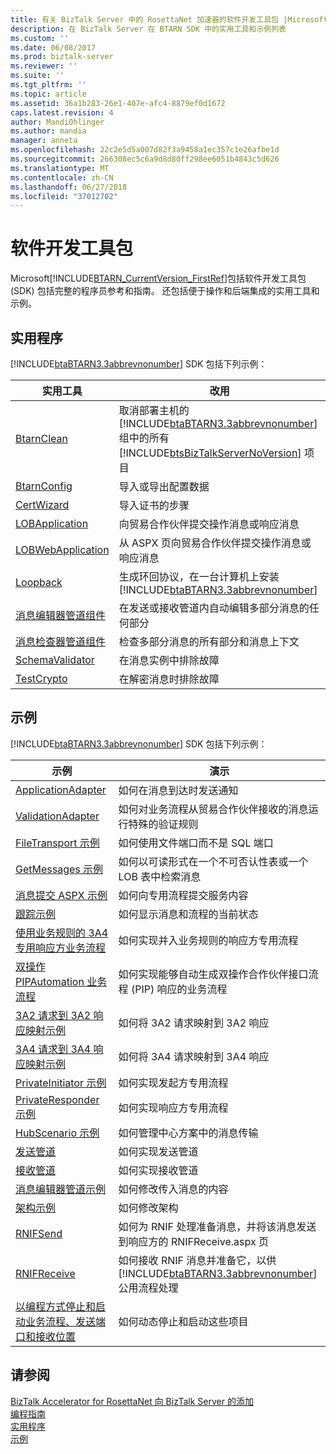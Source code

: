 ```yaml
---
title: 有关 BizTalk Server 中的 RosettaNet 加速器的软件开发工具包 |Microsoft Docs
description: 在 BizTalk Server 在 BTARN SDK 中的实用工具和示例列表
ms.custom: ''
ms.date: 06/08/2017
ms.prod: biztalk-server
ms.reviewer: ''
ms.suite: ''
ms.tgt_pltfrm: ''
ms.topic: article
ms.assetid: 36a1b283-26e1-407e-afc4-8879ef0d1672
caps.latest.revision: 4
author: MandiOhlinger
ms.author: mandia
manager: anneta
ms.openlocfilehash: 22c2e5d5a007d82f3a9458a1ec357c1e26afbe1d
ms.sourcegitcommit: 266308ec5c6a9d8d80ff298ee6051b4843c5d626
ms.translationtype: MT
ms.contentlocale: zh-CN
ms.lasthandoff: 06/27/2018
ms.locfileid: "37012702"
---
```

# <a name="software-development-kit"></a>软件开发工具包
Microsoft[!INCLUDE[BTARN_CurrentVersion_FirstRef](../../includes/btarn-currentversion-firstref-md.md)]包括软件开发工具包 (SDK) 包括完整的程序员参考和指南。 还包括便于操作和后端集成的实用工具和示例。  

## <a name="utilities"></a>实用程序  
 [!INCLUDE[btaBTARN3.3abbrevnonumber](../../includes/btabtarn3-3abbrevnonumber-md.md)] SDK 包括下列示例：  


|                                                                实用工具                                                                 |                                                                                                                    改用                                                                                                                    |
|----------------------------------------------------------------------------------------------------------------------------------------|-------------------------------------------------------------------------------------------------------------------------------------------------------------------------------------------------------------------------------------------|
|                           [BtarnClean](../../adapters-and-accelerators/accelerator-rosettanet/btarnclean.md)                           | 取消部署主机的 [!INCLUDE[btaBTARN3.3abbrevnonumber](../../includes/btabtarn3-3abbrevnonumber-md.md)] 组中的所有 [!INCLUDE[btsBizTalkServerNoVersion](../../includes/btsbiztalkservernoversion-md.md)] 项目 |
|                          [BtarnConfig](../../adapters-and-accelerators/accelerator-rosettanet/btarnconfig.md)                          |                                                                                                  导入或导出配置数据                                                                                                   |
|                           [CertWizard](../../adapters-and-accelerators/accelerator-rosettanet/certwizard.md)                           |                                                                                                          导入证书的步骤                                                                                                          |
|                       [LOBApplication](../../adapters-and-accelerators/accelerator-rosettanet/lobapplication.md)                       |                                                                                       向贸易合作伙伴提交操作消息或响应消息                                                                                        |
|                    [LOBWebApplication](../../adapters-and-accelerators/accelerator-rosettanet/lobwebapplication.md)                    |                                                                              从 ASPX 页向贸易合作伙伴提交操作消息或响应消息                                                                               |
|                             [Loopback](../../adapters-and-accelerators/accelerator-rosettanet/loopback.md)                             |                                          生成环回协议，在一台计算机上安装 [!INCLUDE[btaBTARN3.3abbrevnonumber](../../includes/btabtarn3-3abbrevnonumber-md.md)]                                          |
|    [消息编辑器管道组件](../../adapters-and-accelerators/accelerator-rosettanet/message-editor-pipeline-component.md)    |                                                                          在发送或接收管道内自动编辑多部分消息的任何部分                                                                          |
| [消息检查器管道组件](../../adapters-and-accelerators/accelerator-rosettanet/message-inspector-pipeline-component.md) |                                                                                 检查多部分消息的所有部分和消息上下文                                                                                  |
|                      [SchemaValidator](../../adapters-and-accelerators/accelerator-rosettanet/schemavalidator.md)                      |                                                                                             在消息实例中排除故障                                                                                              |
|                           [TestCrypto](../../adapters-and-accelerators/accelerator-rosettanet/testcrypto.md)                           |                                                                                              在解密消息时排除故障                                                                                              |

## <a name="samples"></a>示例  
 [!INCLUDE[btaBTARN3.3abbrevnonumber](../../includes/btabtarn3-3abbrevnonumber-md.md)] SDK 包括下列示例：  


|                                                                                                            示例                                                                                                            |                                                                               演示                                                                                |
|------------------------------------------------------------------------------------------------------------------------------------------------------------------------------------------------------------------------------|---------------------------------------------------------------------------------------------------------------------------------------------------------------------------|
|                                                              [ApplicationAdapter](../../adapters-and-accelerators/accelerator-rosettanet/applicationadapter.md)                                                              |                                                           如何在消息到达时发送通知                                                            |
|                                                               [ValidationAdapter](../../adapters-and-accelerators/accelerator-rosettanet/validationadapter.md)                                                               |                                  如何对业务流程从贸易合作伙伴接收的消息运行特殊的验证规则                                  |
|                                                            [FileTransport 示例](../../adapters-and-accelerators/accelerator-rosettanet/filetransport-sample.md)                                                            |                                                                如何使用文件端口而不是 SQL 端口                                                                |
|                                                              [GetMessages 示例](../../adapters-and-accelerators/accelerator-rosettanet/getmessages-sample.md)                                                              |                                如何以可读形式在一个不可否认性表或一个 LOB 表中检索消息                                |
|                                                  [消息提交 ASPX 示例](../../adapters-and-accelerators/accelerator-rosettanet/message-submission-aspx-sample.md)                                                  |                                                            如何向专用流程提交服务内容                                                             |
|                                                                 [跟踪示例](../../adapters-and-accelerators/accelerator-rosettanet/tracking-sample.md)                                                                 |                                                        如何显示消息和流程的当前状态                                                        |
|                       [使用业务规则的 3A4 专用响应方业务流程](../../adapters-and-accelerators/accelerator-rosettanet/3a4-private-responder-orchestration-using-a-business-rule.md)                       |                                                如何实现并入业务规则的响应方专用流程                                                 |
|                                       [双操作 PIPAutomation 业务流程](../../adapters-and-accelerators/accelerator-rosettanet/double-action-pipautomation-orchestration.md)                                       |                        如何实现能够自动生成双操作合作伙伴接口流程 (PIP) 响应的业务流程                         |
|                                          [3A2 请求到 3A2 响应映射示例](../../adapters-and-accelerators/accelerator-rosettanet/3a2-request-to-3a2-response-map-sample.md)                                          |                                                                如何将 3A2 请求映射到 3A2 响应                                                                 |
|                                          [3A4 请求到 3A4 响应映射示例](../../adapters-and-accelerators/accelerator-rosettanet/3a4-request-to-3a4-response-map-sample.md)                                          |                                                                如何将 3A4 请求映射到 3A4 响应                                                                 |
|                                                         [PrivateInitiator 示例](../../adapters-and-accelerators/accelerator-rosettanet/privateinitiator-sample.md)                                                         |                                                              如何实现发起方专用流程                                                               |
|                                                         [PrivateResponder 示例](../../adapters-and-accelerators/accelerator-rosettanet/privateresponder-sample.md)                                                         |                                                              如何实现响应方专用流程                                                               |
|                                                              [HubScenario 示例](../../adapters-and-accelerators/accelerator-rosettanet/hubscenario-sample.md)                                                              |                                                           如何管理中心方案中的消息传输                                                            |
|                                                                   [发送管道](../../adapters-and-accelerators/accelerator-rosettanet/send-pipeline.md)                                                                   |                                                                     如何实现发送管道                                                                      |
|                                                                [接收管道](../../adapters-and-accelerators/accelerator-rosettanet/receive-pipeline.md)                                                                |                                                                    如何实现接收管道                                                                    |
|                                                  [消息编辑器管道示例](../../adapters-and-accelerators/accelerator-rosettanet/message-editor-pipeline-sample.md)                                                  |                                                             如何修改传入消息的内容                                                             |
|                                                                  [架构示例](../../adapters-and-accelerators/accelerator-rosettanet/schema-samples.md)                                                                  |                                                                           如何修改架构                                                                           |
|                                                                        [RNIFSend](../../adapters-and-accelerators/accelerator-rosettanet/rnifsend.md)                                                                        |                             如何为 RNIF 处理准备消息，并将该消息发送到响应方的 RNIFReceive.aspx 页                              |
|                                                                     [RNIFReceive](../../adapters-and-accelerators/accelerator-rosettanet/rnifreceive.md)                                                                     | 如何接收 RNIF 消息并准备它，以供 [!INCLUDE[btaBTARN3.3abbrevnonumber](../../includes/btabtarn3-3abbrevnonumber-md.md)] 公用流程处理 |
| [以编程方式停止和启动业务流程、发送端口和接收位置](../../adapters-and-accelerators/accelerator-rosettanet/code-to-stop-and-start-orchestrations-send-ports-and-receive-locations.md) |                                                             如何动态停止和启动这些项目                                                             |

## <a name="see-also"></a>请参阅  
 [BizTalk Accelerator for RosettaNet 向 BizTalk Server 的添加](../../adapters-and-accelerators/accelerator-rosettanet/what-biztalk-accelerator-for-rosettanet-adds-to-biztalk-server.md)   
 [编程指南](../../adapters-and-accelerators/accelerator-rosettanet/programming-guide2.md)   
 [实用程序](../../adapters-and-accelerators/accelerator-rosettanet/utilities1.md)   
 [示例](../../adapters-and-accelerators/accelerator-rosettanet/samples3.md)